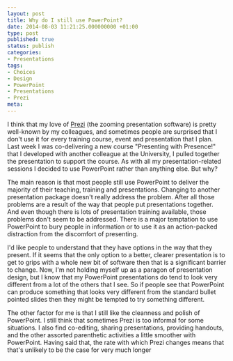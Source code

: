 ```yaml
---
layout: post
title: Why do I still use PowerPoint?
date: 2014-08-03 11:21:25.000000000 +01:00
type: post
published: true
status: publish
categories:
- Presentations
tags:
- Choices
- Design
- PowerPoint
- Presentations
- Prezi
meta:
---
```

<p>I think that my love of <a title="Prezi" href="http://prezi.com/index/" target="_blank">Prezi</a> (the zooming presentation software) is pretty well-known by my colleagues, and sometimes people are surprised that I don't use it for every training course, event and presentation that I plan. Last week I was co-delivering a new course "Presenting with Presence!" that I developed with another colleague at the University, I pulled together the presentation to support the course. As with all my presentation-related sessions I decided to use PowerPoint rather than anything else. But why?</p>
<p>The main reason is that most people still use PowerPoint to deliver the majority of their teaching, training and presentations. Changing to another presentation package doesn't really address the problem. After all those problems are a result of the way that people put presentations together. And even though there is lots of presentation training available, those problems don't seem to be addressed. There is a major temptation to use PowerPoint to bury people in information or to use it as an action-packed distraction from the discomfort of presenting.</p>
<p>I'd like people to understand that they have options in the way that they present. If it seems that the only option to a better, clearer presentation is to get to grips with a whole new bit of software then that is a significant barrier to change. Now, I'm not holding myself up as a paragon of presentation design, but I know that my PowerPoint presentations do tend to look very different from a lot of the others that I see. So if people see that PowerPoint can produce something that looks very different from the standard bullet pointed slides then they might be tempted to try something different.</p>
<p>The other factor for me is that I still like the cleanness and polish of PowerPoint. I still think that sometimes Prezi is too informal for some situations. I also find co-editing, sharing presentations, providing handouts, and the other assorted parenthetic activities a little smoother with PowerPoint. Having said that, the rate with which Prezi changes means that that's unlikely to be the case for very much longer</p>
